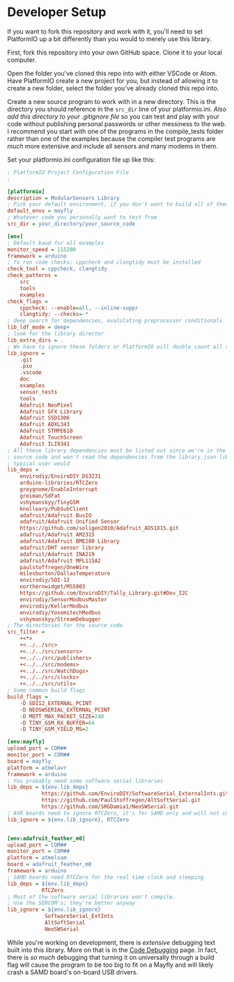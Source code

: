 # Developer Setup <!-- {#page_for_developers} -->

If you want to fork this repository and work with it, you'll need to set PlatformIO up a bit differently than you would to merely use this library.

First, fork this repository into your own GitHub space.
Clone it to your local computer.

Open the folder you've cloned this repo into with either VSCode or Atom.
Have PlatformIO create a new project for you, but instead of allowing it to create a new folder, select the folder you've already cloned this repo into.

Create a new source program to work with in a new directory.
This is the directory you should reference in the `src_dir` line of your platformio.ini.
_Also add this directory to your .gitignore file_ so you can test and play with your code without publishing personal passwords or other messiness to the web.
I recommend you start with one of the programs in the compile_tests folder rather than one of the examples because the compiler test programs are _much_ more extensive and include all sensors and many modems in them.

Set your platformio.ini configuration file up like this:

```ini
; PlatformIO Project Configuration File
;

[platformio]
description = ModularSensors Library
; Pick your default environment, if you don't want to build all of them every time
default_envs = mayfly
; Whatever code you personally want to test from
src_dir = your_directory/your_source_code

[env]
; Default baud for all examples
monitor_speed = 115200
framework = arduino
; To run code checks; cppcheck and clangtidy must be installed
check_tool = cppcheck, clangtidy
check_patterns =
	src
	tools
	examples
check_flags =
	cppcheck: --enable=all, --inline-suppr
	clangtidy: --checks=-*
; deep search for dependencies, evalulating preprocessor conditionals
lib_ldf_mode = deep+
; look for the library director
lib_extra_dirs = .
; We have to ignore these folders or PlatformIO will double count all the dependencies
lib_ignore =
	.git
	.pio
	.vscode
	doc
	examples
	sensor_tests
    tools
	Adafruit NeoPixel
	Adafruit GFX Library
	Adafruit SSD1306
	Adafruit ADXL343
	Adafruit STMPE610
	Adafruit TouchScreen
	Adafruit ILI9341
; All these library dependencies must be listed out since we're in the library
; source code and won't read the dependencies from the library.json like a
; typical user would
lib_deps =
	envirodiy/EnviroDIY_DS3231
	arduino-libraries/RTCZero
	greygnome/EnableInterrupt
	greiman/SdFat
	vshymanskyy/TinyGSM
	knolleary/PubSubClient
	adafruit/Adafruit BusIO
	adafruit/Adafruit Unified Sensor
	https://github.com/soligen2010/Adafruit_ADS1X15.git
	adafruit/Adafruit AM2315
	adafruit/Adafruit BME280 Library
	adafruit/DHT sensor library
	adafruit/Adafruit INA219
	adafruit/Adafruit MPL115A2
	paulstoffregen/OneWire
	milesburton/DallasTemperature
	envirodiy/SDI-12
	northernwidget/MS5803
	https://github.com/EnviroDIY/Tally_Library.git#Dev_I2C
	envirodiy/SensorModbusMaster
	envirodiy/KellerModbus
	envirodiy/YosemitechModbus
	vshymanskyy/StreamDebugger
; The directories for the source code
src_filter =
	+<*>
	+<../../src>
	+<../../src/sensors>
	+<../../src/publishers>
	+<../../src/modems>
	+<../../src/WatchDogs>
	+<../../src/clocks>
	+<../../src/utils>
; Some common build flags
build_flags =
	-D SDI12_EXTERNAL_PCINT
	-D NEOSWSERIAL_EXTERNAL_PCINT
	-D MQTT_MAX_PACKET_SIZE=240
	-D TINY_GSM_RX_BUFFER=64
	-D TINY_GSM_YIELD_MS=2

[env:mayfly]
upload_port = COM##
monitor_port = COM##
board = mayfly
platform = atmelavr
framework = arduino
; You probably need some software serial libraries
lib_deps = ${env.lib_deps}
           https://github.com/EnviroDIY/SoftwareSerial_ExternalInts.git
           https://github.com/PaulStoffregen/AltSoftSerial.git
           https://github.com/SRGDamia1/NeoSWSerial.git
; AVR boards need to ignore RTCZero, it's for SAMD only and will not compile for AVR
lib_ignore = ${env.lib_ignore}, RTCZero


[env:adafruit_feather_m0]
upload_port = COM##
monitor_port = COM##
platform = atmelsam
board = adafruit_feather_m0
framework = arduino
; SAMD boards need RTCZero for the real time clock and sleeping
lib_deps = ${env.lib_deps}
           RTCZero
; Most of the software serial libraries won't compile.
; Use the SERCOM's; they're better anyway
lib_ignore = ${env.lib_ignore}
            SoftwareSerial_ExtInts
            AltSoftSerial
            NeoSWSerial
```

While you're working on development, there is *extensive* debugging text built into this library.
More on that is in the [Code Debugging](https://github.com/EnviroDIY/ModularSensors/wiki/Code-Debugging) page.
In fact, there is _so much_ debugging that turning it on universally through a build flag will cause the program to be too big to fit on a Mayfly and will likely crash a SAMD board's on-board USB drivers.
